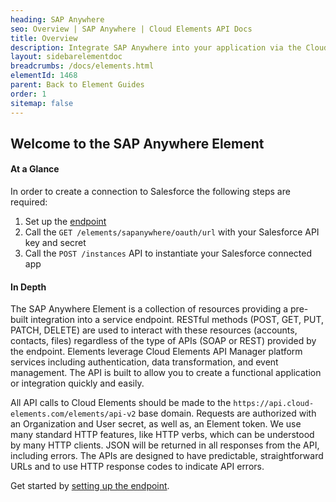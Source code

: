 ```yaml
---
heading: SAP Anywhere
seo: Overview | SAP Anywhere | Cloud Elements API Docs
title: Overview
description: Integrate SAP Anywhere into your application via the Cloud Elements APIs.
layout: sidebarelementdoc
breadcrumbs: /docs/elements.html
elementId: 1468
parent: Back to Element Guides
order: 1
sitemap: false
---
```


## Welcome to the SAP Anywhere Element


#### At a Glance

In order to create a connection to Salesforce the following steps are required:

1. Set up the [endpoint](sapanywhere-endpoint-setup.html)
2. Call the `GET /elements/sapanywhere/oauth/url` with your Salesforce API key and secret
3. Call the `POST /instances` API to instantiate your Salesforce connected app

#### In Depth

The SAP Anywhere Element is a collection of resources providing a pre-built integration into a service endpoint. RESTful methods (POST, GET, PUT, PATCH, DELETE) are used to interact with these resources (accounts, contacts, files) regardless of the type of APIs (SOAP or REST) provided by the endpoint. Elements leverage Cloud Elements API Manager platform services including authentication, data transformation, and event management.  The API is built to allow you to create a functional application or integration quickly and easily.

All API calls to Cloud Elements should be made to the `https://api.cloud-elements.com/elements/api-v2` base domain. Requests are authorized with an Organization and User secret, as well as, an Element token.  We use many standard HTTP features, like HTTP verbs, which can be understood by many HTTP clients. JSON will be returned in all responses from the API, including errors. The APIs are designed to have predictable, straightforward URLs and to use HTTP response codes to indicate API errors.

Get started by [setting up the endpoint](sapanywhere-endpoint-setup.html).
